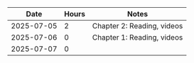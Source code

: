 | Date | Hours | Notes |
|------|-------|-------|
| 2025-07-05 | 2 | Chapter 2: Reading, videos |
| 2025-07-06 | 0 | Chapter 1: Reading, videos |
| 2025-07-07 | 0 |